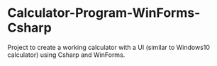 # Calculator-Program-WinForms-Csharp
Project to create a working calculator with a UI (similar to Windows10 calculator) using Csharp and WinForms.
